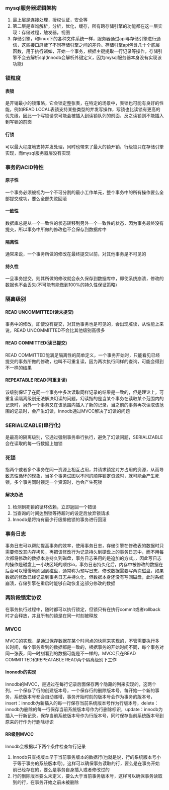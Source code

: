 ### mysql服务器逻辑架构

1. 最上层是连接处理，授权认证，安全等
2. 第二层是查询解析，分析，优化，缓存，所有跨存储引擎的功能都在这一层实现：存储过程，触发器，视图
3. 存储引擎，和linux下的各种文件系统一样，服务器通过api与存储引擎进行通信，这些接口屏蔽了不同存储引擎之间的差异。存储引擎api包含几十个底层函数，用于执行诸如，开始一个事务，根据主键提取一行记录等操作，存储引擎不会去解析sql(Innodb会解析外键定义，因为mysql服务器本身没有实现该功能)

### 锁粒度

#### 表锁

是开销最小的锁策略，它会锁定整张表，在特定的场景中，表锁也可能有良好的性能，例如READ LOCAL表锁支持某些类型的并发写操作，写锁也比读锁有更高的优先级，因此一个写锁请求可能会被插入到读锁队列的前面，反之读锁则不能插入到写锁的前面

#### 行锁

可以最大程度地支持并发处理，同时也带来了最大的锁开销，行级锁只在存储引擎实现，而mysql服务器层没有实现

### 事务的ACID特性

#### 原子性

一个事务必须被视为一个不可分割的最小工作单元，整个事务中的所有操作要么全部提交成功，要么全部失败回滚

#### 一致性

数据库总是从一个一致性的状态转移到另外一个一致性的状态，因为事务最终没有提交，所以事务中所做的修改也不会保存到数据库中

#### 隔离性

通常来说，一个事务所做的修改在最终提交以前，对其他事务是不可见的

#### 持久性

一旦事务提交，则其所做的修改就会永久保存到数据库中，即使系统崩溃，修改的数据也不会丢失(不可能有能做到100%的持久性保证策略)

### 隔离级别

#### READ UNCOMMITTED(读未提交)

事务中的修改，即使没有提交，对其他事务也是可见的，会出现脏读，从性能上来说，READ UNCOMMITTED不会比其他级别高很多

#### READ COMMITTED(读已提交)

READ COMMITTED能满足隔离性的简单定义，一个事务开始时，只能看见已经提交的事务所做的修改，也叫不可重复读，因为两次执行同样的查询，可能会得到不一样的结果

#### REPEATABLE READ(可重复读)

该级别保证了在同一个事务中多次读取同样记录的结果是一致的，但是理论上，可重复读隔离级别无法解决幻读的问题，幻读指的是当某个事务在读取某个范围内的记录时，另外一个事务又在该范围内插入了新的记录，当之前的事务再次读取该范围的记录时，会产生幻读，Innodb通过MVCC解决了幻读的问题

### SERIALIZABLE(串行化)

是最高的隔离级别，它通过强制事务串行执行，避免了幻读问题，SERIALIZABLE会在读取的每一行数据上加锁

### 死锁

指两个或者多个事务在同一资源上相互占用，并请求锁定对方占用的资源，从而导致恶性循环的现象，当多个事务试图以不同的顺序锁定资源时，就可能会产生死锁，多个事务同时锁定一个资源时，也会产生死锁

#### 解决办法

1. 检测到死锁的循环依赖，立即返回一个错误
2. 当查询的时间达到锁等待超时的设定后放弃锁请求
3. Innodb是将持有最少行级排他锁的事务进行回滚

### 事务日志

事务日志可以帮助提高事务的效率，使用事务日志，存储引擎在修改表的数据时只需要修改其内存拷贝，再把该修改行为记录持久到硬盘上的事务日志中，而不用每次都将修改的数据本身持久到磁盘，事务日志采用的是追加的方式，，因此写日志的操作是磁盘上一小块区域的顺序io，事务日志持久化后，内存中被修改的数据在后台可以慢慢地刷回到磁盘，通常称为预写日志，修改数据需要写两次磁盘，如果数据的修改已经记录到事务日志并持久化，但数据本身还没有写回磁盘，此时系统崩溃，存储引擎在重启时能够自动恢复这部分修改的数据

### 两阶段锁定协议

在事务执行过程中，随时都可以执行锁定，但锁只有在执行commit或者rollback时才会释放，并且所有的锁是在同一时刻被释放

### MVCC

MVCC的实现，是通过保存数据在某个时间点的快照来实现的，不管需要执行多长时间，每个事务看到的数据都是一致的，根据事务的开始时间不同，每个事务对同一张表，同一时刻看到的数据可能是不一样的，MVCC只在READ COMMITTED和REPEATABLE READ两个隔离级别下工作

#### Inonodb的实现

Innodb的MVCC，是通过在每行记录后面保存两个隐藏的列来实现的，这两个列，一个保存了行的创建版本号，一个保存行的删除版本号，每开始一个新的事务，系统版本号都会自动递增，事务开始时刻的版本号会作为事务的版本号，insert：innodb为新插入的每一行保存当前系统版本号作为行版本号，delete：innodb为删除的每一行保存当前系统版本号作为行删除标识，update：innodb为插入一行新记录，保存当前系统版本号作为行版本号，同时保存当前系统版本号到原来的行作为行删除标识

#### RR级别MVCC

Innodb会根据以下两个条件检查每行记录

1. Innodb只查找版本早于当前事务版本的数据行(也就是说，行的系统版本号小于等于事务的系统版本号)，这样可以确保事务读取的行，要么是在事务开始前已经存在的，要么是事务自身插入或者修改过的
2. 行的删除版本要么未定义，要么大于当前事务版本号，这样可以确保事务读取到的行，在事务开始之前未被删除